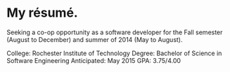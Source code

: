My résumé.
======
Seeking a co-op opportunity as a software developer for the Fall semester (August to December) and summer of 2014 (May to August).

College: Rochester Institute of Technology
Degree: Bachelor of Science in Software Engineering
Anticipated: May 2015
GPA: 3.75/4.00
